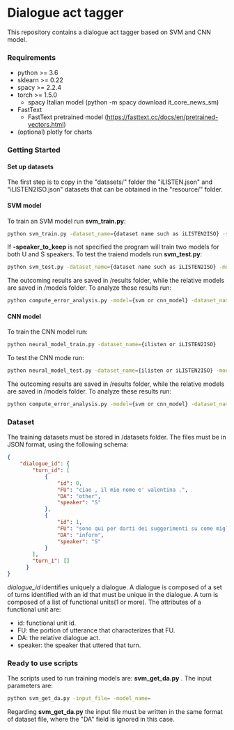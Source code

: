 # Dialogue act tagger

This repository contains a dialogue act tagger based on SVM and CNN model.

### Requirements
- python >= 3.6
- sklearn >= 0.22
- spacy >= 2.2.4
- torch >= 1.5.0
  - spacy Italian model (python -m spacy download it_core_news_sm)
- FastText
  - FastText pretrained model (https://fasttext.cc/docs/en/pretrained-vectors.html)
- (optional) plotly for charts

### Getting Started
#### Set up datasets
The first step is to copy in the "datasets/" folder the "iLISTEN.json" and "iLISTEN2ISO.json" datasets that can be obtained in the "resource/" folder.
#### SVM model
To train an SVM model run **svm_train.py**:
```bash
python svm_train.py -dataset_name={dataset name such as iLISTEN2ISO} -speaker_to_keep= {U for user; S for system}
```
If **-speaker_to_keep** is not specified the program will train two models for both U and S speakers.
To test the traiend models run **svm_test.py**:
```bash
python svm_test.py -dataset_name={dataset name such as iLISTEN2ISO} -model_system=path/to/model/trained/on/system/turns -model_user=path/to/model/trained/on/user/turns
```
The outcoming results are saved in /results folder, while the relative models are saved in /models folder. To analyze these results run:
```bash
python compute_error_analysis.py -model={svm or cnn_model} -dataset_name={for instance iLISTEN2ISO}
```
#### CNN model
To train the CNN model run:
```bash
python neural_model_train.py -dataset_name={ilisten or iLISTEN2ISO}
```
To test the CNN mode run:
```bash
python neural_model_test.py -dataset_name={ilisten or iLISTEN2ISO} -model_name=path/to/model/
```
The outcoming results are saved in /results folder, while the relative models are saved in /models folder. To analyze these results run:
```bash
python compute_error_analysis.py -model={svm or cnn_model} -dataset_name={for instance iLISTEN2ISO}
```
### Dataset
The training datasets must be stored in /datasets folder. The files must be in JSON format, using the
following schema:
```json
{
    "dialogue_id": {
        "turn_id": [
            {
                "id": 0,
                "FU": "ciao , il mio nome e' valentina .",
                "DA": "other",
                "speaker": "S"
            },
            {
                "id": 1,
                "FU": "sono qui per darti dei suggerimenti su come migliorare la tua dieta .",
                "DA": "inform",
                "speaker": "S"
            }
        ],
        "turn_1": []
      }
}
```

*dialogue_id* identifies uniquely a dialogue. A dialogue is composed of a set of turns identified with an id that must be unique in the dialogue. A turn is composed of a list of functional units(1 or more). The attributes of a functional unit are:
- id: functional unit id.
- FU: the portion of utterance that characterizes that FU.
- DA: the relative dialogue act.
- speaker: the speaker that uttered that turn.

### Ready to use scripts
The scripts used to run training models are: **svm_get_da.py** . The input parameters are:
```bash
python svm_get_da.py -input_file= -model_name=
```

Regarding **svm_get_da.py** the input file must be written in the same format of dataset file, where the "DA" field is ignored in this case.
